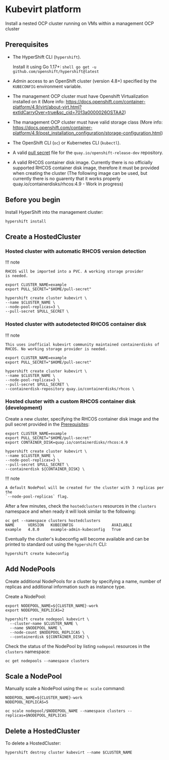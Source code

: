# Kubevirt platform

Install a nested OCP cluster running on VMs within a management OCP cluster

## Prerequisites

* The HyperShift CLI (`hypershift`).

    Install it using Go 1.17+:
       ```shell
       go get -u github.com/openshift/hypershift@latest
       ```

* Admin access to an OpenShift cluster (version 4.8+) specified by the `KUBECONFIG` environment variable.
* The management OCP cluster must have Openshift Virtualization installed on it (More info:
  https://docs.openshift.com/container-platform/4.9/virt/about-virt.html?extIdCarryOver=true&sc_cid=7013a0000026OSTAA2)
* The management OCP cluster must have valid storage class (More info:
  https://docs.openshift.com/container-platform/4.9/post_installation_configuration/storage-configuration.html)
* The OpenShift CLI (`oc`) or Kubernetes CLI (`kubectl`).
* A valid [pull secret](https://cloud.redhat.com/openshift/install/aws/installer-provisioned) file for the `quay.io/openshift-release-dev` repository.
* A valid RHCOS container disk image. Currently there is no officially supported RHCOS container disk image, therefore
  it must be provided when creating the cluster (The following image can be used, but currently there is no guarenty
that it works properly quay.io/containerdisks/rhcos:4.9 - Work in progress)

## Before you begin

Install HyperShift into the management cluster:

```shell linenums="1"
hypershift install
```

## Create a HostedCluster

### Hosted cluster with automatic RHCOS version detection

!!! note

    RHCOS will be imported into a PVC. A working storage provider
    is needed.

```shell linenums="1"
export CLUSTER_NAME=example
export PULL_SECRET="$HOME/pull-secret"

hypershift create cluster kubevirt \
--name $CLUSTER_NAME \
--node-pool-replicas=3 \
--pull-secret $PULL_SECRET \
```

### Hosted cluster with autodetected RHCOS container disk

!!! note

    This uses inofficial kubevirt community maintained containerdisks of
    RHCOS. No working storage provider is needed.

```shell linenums="1"
export CLUSTER_NAME=example
export PULL_SECRET="$HOME/pull-secret"

hypershift create cluster kubevirt \
--name $CLUSTER_NAME \
--node-pool-replicas=3 \
--pull-secret $PULL_SECRET \
--containerdisk-repository quay.io/containerdisks/rhcos \
```

### Hosted cluster with a custom RHCOS container disk (development)

Create a new cluster, specifying the RHCOS container disk image and the pull secret
provided in the [Prerequisites](#prerequisites):

```shell linenums="1"
export CLUSTER_NAME=example
export PULL_SECRET="$HOME/pull-secret"
export CONTAINER_DISK=quay.io/containerdisks/rhcos:4.9

hypershift create cluster kubevirt \
--name $CLUSTER_NAME \
--node-pool-replicas=3 \
--pull-secret $PULL_SECRET \
--containerdisk ${CONTAINER_DISK} \
```

!!! note

    A default NodePool will be created for the cluster with 3 replicas per the
    `--node-pool-replicas` flag.

After a few minutes, check the `hostedclusters` resources in the `clusters`
namespace and when ready it will look similar to the following:

```
oc get --namespace clusters hostedclusters
NAME      VERSION   KUBECONFIG                 AVAILABLE
example   4.8.0     example-admin-kubeconfig   True
```

Eventually the cluster's kubeconfig will become available and can be printed to
standard out using the `hypershift` CLI:

```shell
hypershift create kubeconfig
```

## Add NodePools

Create additional NodePools for a cluster by specifying a name, number of replicas
and additional information such as instance type.

Create a NodePool:

```shell linenums="1"
export NODEPOOL_NAME=${CLUSTER_NAME}-work
export NODEPOOL_REPLICAS=2

hypershift create nodepool kubevirt \
  --cluster-name $CLUSTER_NAME \
  --name $NODEPOOL_NAME \
  --node-count $NODEPOOL_REPLICAS \
  --containerdisk ${CONTAINER_DISK} \
```

Check the status of the NodePool by listing `nodepool` resources in the `clusters`
namespace:

```shell
oc get nodepools --namespace clusters
```

## Scale a NodePool

Manually scale a NodePool using the `oc scale` command:

```shell linenums="1"
NODEPOOL_NAME=${CLUSTER_NAME}-work
NODEPOOL_REPLICAS=5

oc scale nodepool/$NODEPOOL_NAME --namespace clusters --replicas=$NODEPOOL_REPLICAS
```

## Delete a HostedCluster

To delete a HostedCluster:

```shell
hypershift destroy cluster kubevirt --name $CLUSTER_NAME
```
